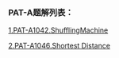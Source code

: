 ### PAT-A题解列表：

[1.PAT-A1042.ShufflingMachine](https://os-edu.github.io/posts/pat-a1042/)

[2.PAT-A1046.Shortest Distance](https://os-edu.github.io/posts/pat-a1046.shortest-distance/)


